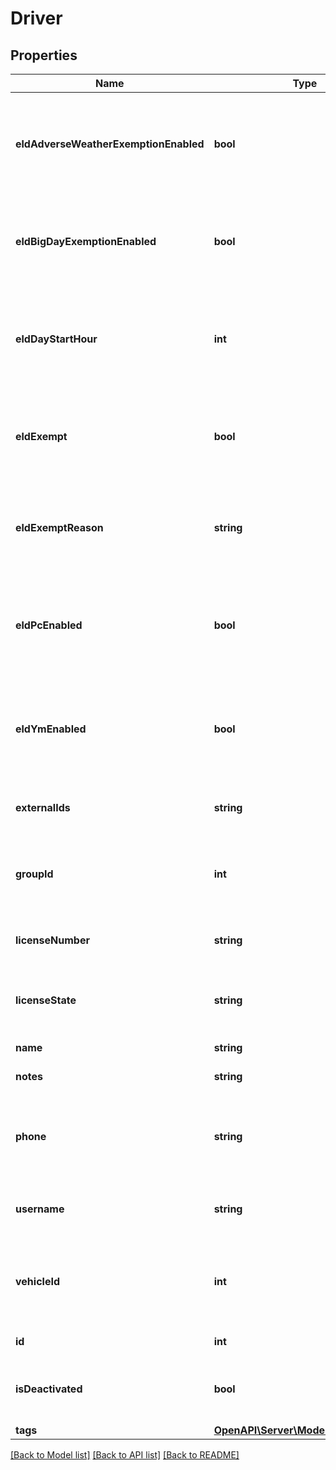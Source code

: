 # Driver

## Properties
Name | Type | Description | Notes
------------ | ------------- | ------------- | -------------
**eldAdverseWeatherExemptionEnabled** | **bool** | Flag indicating this driver may use Adverse Weather exemptions in ELD logs. | [optional] 
**eldBigDayExemptionEnabled** | **bool** | Flag indicating this driver may use Big Day excemptions in ELD logs. | [optional] 
**eldDayStartHour** | **int** | 0 indicating midnight-to-midnight ELD driving hours, 12 to indicate noon-to-noon driving hours. | [optional] 
**eldExempt** | **bool** | Flag indicating this driver is exempt from the Electronic Logging Mandate. | [optional] 
**eldExemptReason** | **string** | Reason that this driver is exempt from the Electronic Logging Mandate (see eldExempt). | [optional] 
**eldPcEnabled** | **bool** | Flag indicating this driver may select the Personal Conveyance duty status in ELD logs. | [optional] [default to false]
**eldYmEnabled** | **bool** | Flag indicating this driver may select the Yard Move duty status in ELD logs. | [optional] [default to false]
**externalIds** | **string** | Dictionary of external IDs (string key-value pairs) | [optional] 
**groupId** | **int** | ID of the group if the organization has multiple groups (uncommon). | [optional] 
**licenseNumber** | **string** | Driver&#39;s state issued license number. | [optional] 
**licenseState** | **string** | Abbreviation of state that issued driver&#39;s license. | [optional] 
**name** | **string** | Driver&#39;s name. | 
**notes** | **string** | Notes about the driver. | [optional] 
**phone** | **string** | Driver&#39;s phone number. Please include only digits, ex. 4157771234 | [optional] 
**username** | **string** | Driver&#39;s login username into the driver app. | [optional] 
**vehicleId** | **int** | ID of the vehicle assigned to the driver for static vehicle assignments. (uncommon). | [optional] 
**id** | **int** | ID of the driver. | 
**isDeactivated** | **bool** | True if the driver account has been deactivated. | [optional] 
**tags** | [**OpenAPI\Server\Model\TagMetadata**](TagMetadata.md) |  | [optional] 

[[Back to Model list]](../README.md#documentation-for-models) [[Back to API list]](../README.md#documentation-for-api-endpoints) [[Back to README]](../README.md)


